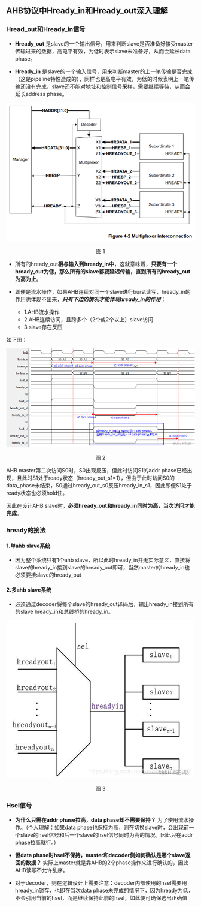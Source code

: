## AHB协议中Hready_in和Hready_out深入理解
### Hread_out和Hready_in信号
- **Hready_out**
是slave的一个输出信号，用来判断slave是否准备好接受master传输过来的数据，高电平有效，为低时表示slave未准备好，从而会延长data phase。

- **Hready_in**
是slave的一个输入信号，用来判断master的上一笔传输是否完成（这是pipeline特性造成的），同样也是高电平有效，为低的时候表明上一笔传输还没有完成，slave还不能对地址和控制信号采样，需要继续等待，从而会延长address phase。

<div align="center"><img src="../pictures/AHB_pct/image.png" alt="Alt text"><p>图 1</p></div> 

- 所有的hready_out**相与输入到hready_in中**，这就意味着，**只要有一个hready_out为低，那么所有的slave都要延迟传输，直到所有的hready_out为高为止**。

- 即便是流水操作，如果AHB连续对同一个slave进行burst读写，hready_in的作用也体现不出来，***只有下边的情况才能体现hready_in的作用***：
  - 1.AHB流水操作
  - 2.AHB连续访问，且跨多个（2个或2个以上）slave访问
  - 3.slave存在反压

如下图：
<div align="center"><img src="../pictures/AHB_pct/image-1.png" alt="Alt text"><p>图 2</p></div> 

AHB master第二次访问S0时，S0出现反压，但此时访问S1的addr phase已经出现，且此时S1处于ready状态（hready_out_s1=1），但由于此时访问S0的data_phase未结束，S0通过hready_out_s0反压hready_in_s1，因此即便S1处于ready状态也必须hold住。

因此在设计AHB slave时，**必须hready_out和hready_in同时为高，当次访问才能完成**。

### hready的接法
#### 1.单ahb slave系统
- 因为整个系统只有1个ahb slave，所以此时hready_in并无实际意义，直接将slave的hready_in接到slave的hready_out即可，当然master的hready_in也必须要接slave的hready_out


#### 2.多ahb slave系统
- 必须通过decoder将每个slave的hready_out译码后，输出hready_in接到所有的slave hready_in和总线桥的hready_in。
<div align="center"><img src="../pictures/AHB_pct/image-2.png" alt="Alt text"><p>图 3</p></div> 

### Hsel信号
- **为什么只需在addr phase拉高，data phase却不需要保持？**
为了使用流水操作。（个人理解：如果data phase也保持为高，则在切换slave时，会出现前一个slave的hsel信号和后一个slave的hsel信号同时为高的情况。因此只在addr phase拉高就行。）

- **但data phase时hsel不保持，master和decoder侧如何确认是哪个slave返回的数据？**
实际上master就是靠AHB的2个phase操作来进行确认的，因此AHB读写不允许乱序。

- 对于decoder，则在逻辑设计上需要注意：decoder内部使用的hsel需要用hready_in锁存，也即在当次data phase未完成的情况下，因为hready为低，不会引用当前的hsel，而是继续保持此前的hsel，如此便可确保选出正确值